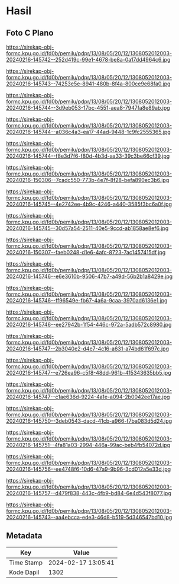 # Hasil

## Foto C Plano

https://sirekap-obj-formc.kpu.go.id/fd0b/pemilu/pdpr/13/08/05/20/12/1308052012003-20240216-145742--252d419c-99e1-4678-be8a-0a17dd4964c6.jpg

https://sirekap-obj-formc.kpu.go.id/fd0b/pemilu/pdpr/13/08/05/20/12/1308052012003-20240216-145743--74253e5e-8941-480b-8f4a-800ce9e68fa0.jpg

https://sirekap-obj-formc.kpu.go.id/fd0b/pemilu/pdpr/13/08/05/20/12/1308052012003-20240216-145744--3d9eb053-17bc-4551-aea8-7947fa8e89ab.jpg

https://sirekap-obj-formc.kpu.go.id/fd0b/pemilu/pdpr/13/08/05/20/12/1308052012003-20240216-145744--a036c4a3-ea17-44ad-9448-1c9fc2555365.jpg

https://sirekap-obj-formc.kpu.go.id/fd0b/pemilu/pdpr/13/08/05/20/12/1308052012003-20240216-145744--f8e3d7f6-f80d-4b3d-aa33-39c3be66cf39.jpg

https://sirekap-obj-formc.kpu.go.id/fd0b/pemilu/pdpr/13/08/05/20/12/1308052012003-20240216-150306--7cadc550-773b-4e7f-8f28-befa890ec3b6.jpg

https://sirekap-obj-formc.kpu.go.id/fd0b/pemilu/pdpr/13/08/05/20/12/1308052012003-20240216-145745--4e2742ee-4b9c-4246-a440-3585f3bc6a0f.jpg

https://sirekap-obj-formc.kpu.go.id/fd0b/pemilu/pdpr/13/08/05/20/12/1308052012003-20240216-145745--30d57a54-2511-40e5-9ccd-ab1858ae8ef6.jpg

https://sirekap-obj-formc.kpu.go.id/fd0b/pemilu/pdpr/13/08/05/20/12/1308052012003-20240216-150307--faeb0248-d1e6-4afc-8723-7ac1457415df.jpg

https://sirekap-obj-formc.kpu.go.id/fd0b/pemilu/pdpr/13/08/05/20/12/1308052012003-20240216-145746--e6e3610b-9506-47b7-a49d-56b2b1a8429e.jpg

https://sirekap-obj-formc.kpu.go.id/fd0b/pemilu/pdpr/13/08/05/20/12/1308052012003-20240216-145746--ff96549e-fb67-4a6a-9caa-3970ad6136e1.jpg

https://sirekap-obj-formc.kpu.go.id/fd0b/pemilu/pdpr/13/08/05/20/12/1308052012003-20240216-145746--ee27942b-1f54-446c-972a-5adb572c8980.jpg

https://sirekap-obj-formc.kpu.go.id/fd0b/pemilu/pdpr/13/08/05/20/12/1308052012003-20240216-145747--2b3040e2-d4e7-4c16-a631-a74bd61f697c.jpg

https://sirekap-obj-formc.kpu.go.id/fd0b/pemilu/pdpr/13/08/05/20/12/1308052012003-20240216-145747--e726ea96-c5f8-48dd-961b-415343635bb5.jpg

https://sirekap-obj-formc.kpu.go.id/fd0b/pemilu/pdpr/13/08/05/20/12/1308052012003-20240216-145747--c1ae636d-9224-4a1e-a094-2b0042ee17ae.jpg

https://sirekap-obj-formc.kpu.go.id/fd0b/pemilu/pdpr/13/08/05/20/12/1308052012003-20240216-145750--3deb0543-dacd-41cb-a966-f7ba083d5d24.jpg

https://sirekap-obj-formc.kpu.go.id/fd0b/pemilu/pdpr/13/08/05/20/12/1308052012003-20240216-145751--4fa81a03-2994-446a-99ac-beb4fb54072d.jpg

https://sirekap-obj-formc.kpu.go.id/fd0b/pemilu/pdpr/13/08/05/20/12/1308052012003-20240216-145756--ee4748f6-10d6-47a9-9b96-3cd012a5e33d.jpg

https://sirekap-obj-formc.kpu.go.id/fd0b/pemilu/pdpr/13/08/05/20/12/1308052012003-20240216-145757--d479f838-443c-4fb9-bd84-6e4d543f8077.jpg

https://sirekap-obj-formc.kpu.go.id/fd0b/pemilu/pdpr/13/08/05/20/12/1308052012003-20240216-145743--aa4ebcca-ede3-46d8-b519-5d346547bd10.jpg


## Metadata

| Key        | Value               |
| ---------- | ------------------- |
| Time Stamp | 2024-02-17 13:05:41 |
| Kode Dapil | 1302                |



